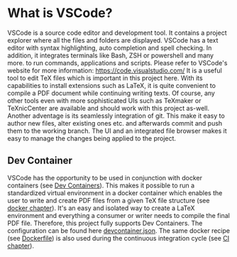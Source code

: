 # What is VSCode?
VSCode is a source code editor and development tool.
It contains a project explorer where all the files and folders are displayed.
VSCode has a text editor with syntax highlighting, auto completion and spell checking.
In addition, it integrates terminals like Bash, ZSH or powershell and many more. 
to run commands, applications and scripts.
Please refer to VSCode's website for more information: https://code.visualstudio.com/
It is a useful tool to edit TeX files which is important in this project here.
With its capabilities to install extensions such as LaTeX, it is quite convenient to compile a PDF document while continuing writing texts.
Of course, any other tools even with more sophisticated UIs such as TeXmaker or TeXnicCenter are available and should work with this project as-well.
Another adventage is its seamlessly integration of git.
This make it easy to author new files, alter existing ones etc. and afterwards commit and push them to the working branch.
The UI and an integrated file browser makes it easy to manage the changes being applied to the project.

## Dev Container
VSCode has the opportunity to be used in conjunction with docker containers 
(see [Dev Containers](https://code.visualstudio.com/docs/devcontainers/containers)).
This makes it possible to run a standardized virtual environment in a docker container which enables the user to write and create PDF files from a given TeX file structure (see [docker chapter](../container/README.md)).
It's an easy and isolated way to create a LaTeX environment and everything a consumer or writer
needs to compile the final PDF file.
Therefore, this project fully supports Dev Containers. 
The configuration can be found here [devcontainer.json](../.devcontainer/devcontainer.json). 
The same docker recipe (see [Dockerfile](../container/Dockerfile)) is also used during the continuous integration cycle (see [CI chapter](continuous-integration.md)).
